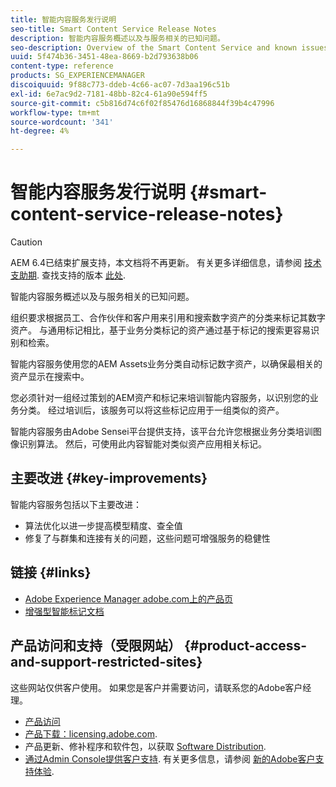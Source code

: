 ```yaml
---
title: 智能内容服务发行说明
seo-title: Smart Content Service Release Notes
description: 智能内容服务概述以及与服务相关的已知问题。
seo-description: Overview of the Smart Content Service and known issues around the service.
uuid: 5f474b36-3451-48ea-8669-b2d793638b06
content-type: reference
products: SG_EXPERIENCEMANAGER
discoiquuid: 9f88c773-ddeb-4c66-ac07-7d3aa196c51b
exl-id: 6e7ac9d2-7181-48bb-82c4-61a90e594ff5
source-git-commit: c5b816d74c6f02f85476d16868844f39b4c47996
workflow-type: tm+mt
source-wordcount: '341'
ht-degree: 4%

---
```


# 智能内容服务发行说明 {#smart-content-service-release-notes}

>[!CAUTION]
>
>AEM 6.4已结束扩展支持，本文档将不再更新。 有关更多详细信息，请参阅 [技术支助期](https://helpx.adobe.com/cn/support/programs/eol-matrix.html). 查找支持的版本 [此处](https://experienceleague.adobe.com/docs/).

智能内容服务概述以及与服务相关的已知问题。

组织要求根据员工、合作伙伴和客户用来引用和搜索数字资产的分类来标记其数字资产。 与通用标记相比，基于业务分类标记的资产通过基于标记的搜索更容易识别和检索。

智能内容服务使用您的AEM Assets业务分类自动标记数字资产，以确保最相关的资产显示在搜索中。

您必须针对一组经过策划的AEM资产和标记来培训智能内容服务，以识别您的业务分类。 经过培训后，该服务可以将这些标记应用于一组类似的资产。

智能内容服务由Adobe Sensei平台提供支持，该平台允许您根据业务分类培训图像识别算法。 然后，可使用此内容智能对类似资产应用相关标记。

## 主要改进 {#key-improvements}

智能内容服务包括以下主要改进：

* 算法优化以进一步提高模型精度、查全值
* 修复了与群集和连接有关的问题，这些问题可增强服务的稳健性

## 链接 {#links}

* [Adobe Experience Manager adobe.com上的产品页](https://www.adobe.com/marketing-cloud/experience-manager.html)
* [增强型智能标记文档](/help/assets/enhanced-smart-tags.md)

## 产品访问和支持（受限网站） {#product-access-and-support-restricted-sites}

这些网站仅供客户使用。 如果您是客户并需要访问，请联系您的Adobe客户经理。

* [产品访问](https://login.experiencecloud.adobe.com/exc-content/login.html)
* [产品下载：licensing.adobe.com](https://licensing.adobe.com/).
* 产品更新、修补程序和软件包，以获取 [Software Distribution](https://experience.adobe.com/#/downloads/content/software-distribution/en/aem.html).
* [通过Admin Console提供客户支持](https://adminconsole.adobe.com/). 有关更多信息，请参阅 [新的Adobe客户支持体验](https://experienceleague.adobe.com/docs/customer-one/using/home.html).
